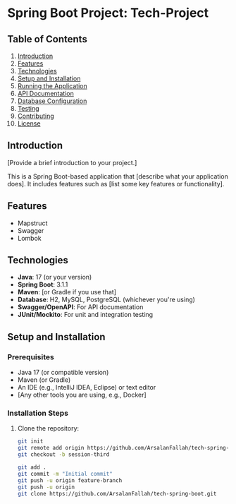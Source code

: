 # Spring Boot Project: Tech-Project

## Table of Contents
1. [Introduction](#introduction)
2. [Features](#features)
3. [Technologies](#technologies)
4. [Setup and Installation](#setup-and-installation)
5. [Running the Application](#running-the-application)
6. [API Documentation](#api-documentation)
7. [Database Configuration](#database-configuration)
8. [Testing](#testing)
9. [Contributing](#contributing)
10. [License](#license)

## Introduction
[Provide a brief introduction to your project.]

This is a Spring Boot-based application that [describe what your application does]. It includes features such as [list some key features or functionality].

## Features
- Mapstruct
- Swagger
- Lombok

## Technologies
- **Java**: 17 (or your version)
- **Spring Boot**: 3.1.1
- **Maven**: [or Gradle if you use that]
- **Database**: H2, MySQL, PostgreSQL (whichever you're using)
- **Swagger/OpenAPI**: For API documentation
- **JUnit/Mockito**: For unit and integration testing

## Setup and Installation

### Prerequisites
- Java 17 (or compatible version)
- Maven (or Gradle)
- An IDE (e.g., IntelliJ IDEA, Eclipse) or text editor
- [Any other tools you are using, e.g., Docker]

### Installation Steps
1. Clone the repository:

   ```bash
   git init
   git remote add origin https://github.com/ArsalanFallah/tech-spring-boot.git
   git checkout -b session-third

   git add .
   git commit -m "Initial commit"
   git push -u origin feature-branch
   git push -u origin
   git clone https://github.com/ArsalanFallah/tech-spring-boot.git